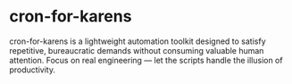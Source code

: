 # cron-for-karens
cron-for-karens is a lightweight automation toolkit designed to satisfy repetitive, bureaucratic demands without consuming valuable human attention. Focus on real engineering — let the scripts handle the illusion of productivity.
